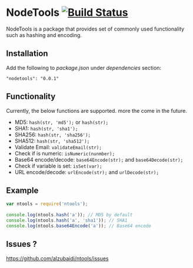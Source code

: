 <i class="icon-cog"></i> NodeTools <i class="icon-cog"></i> [![Build Status](https://travis-ci.org/alzubaidi/nodetools.svg?branch=master)](https://travis-ci.org/alzubaidi/nodetools)
===================


NodeTools is a package that provides set of commonly used functionality such as hashing and encoding.


Installation
-------------
Add the following to *package.json* under *dependencies* section:

    "nodetools": "0.0.1"


Functionality 
-------------
Currently, the below functions are supported. more the come in the future.

 - MD5: `hash(str, 'md5');` or `hash(str);` 
 - SHA1: `hash(str, 'sha1');`
 - SHA256: `hash(str, 'sha256');`
 - SHA512: `hash(str, 'sha512');`
 - Validate Email: `validateEmail(str);`
 - Check if is numeric: `isNumeric(nunmber);`
 - Base64 encode/decode: `base64Encode(str);` and `base64Decode(str);`
 - Check if variable is set: `isSet(var);`
 - URL encode/decode: `urlEncode(str);` and `urlDecode(str);`

Example 
-------------

```javascript
var ntools = require('ntools');
    
console.log(ntools.hash('a')); // MD5 by default
console.log(ntools.hash('a', 'sha1')); // SHA1
console.log(ntools.base64Encode('a')); // Base64 encode

```
Issues ? 
-------------
https://github.com/alzubaidi/ntools/issues
